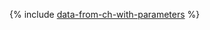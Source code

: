 {% include [data-from-ch-with-parameters](../../_tutorials/datalens/data-from-ch-with-parameters.md) %}
